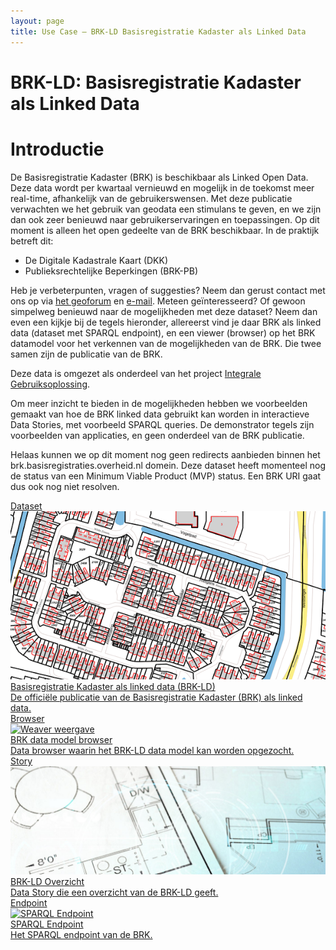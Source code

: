```yaml
---
layout: page
title: Use Case ― BRK-LD Basisregistratie Kadaster als Linked Data
---
```


# BRK-LD: Basisregistratie Kadaster als Linked Data

# Introductie
De Basisregistratie Kadaster (BRK) is beschikbaar als Linked Open Data. Deze data wordt per kwartaal vernieuwd en mogelijk in de toekomst meer real-time, afhankelijk van de gebruikerswensen. Met deze publicatie verwachten we het gebruik van geodata een stimulans te geven, en we zijn dan ook zeer benieuwd naar gebruikerservaringen en toepassingen. Op dit moment is alleen het open gedeelte van de BRK beschikbaar. In de praktijk betreft dit:

- De Digitale Kadastrale Kaart (DKK)
- Publieksrechtelijke Beperkingen (BRK-PB)

Heb je verbeterpunten, vragen of suggesties? Neem dan gerust contact met ons op via <a href='https://geoforum.nl/'>het geoforum</a> en <a href='mailto:erwin.folmer@kadaster.nl'>e-mail</a>. Meteen geïnteresseerd? Of gewoon simpelweg benieuwd naar de mogelijkheden met deze dataset?
Neem dan even een kijkje bij de tegels hieronder, allereerst vind je daar BRK als linked data (dataset met SPARQL endpoint), en een viewer (browser) op het BRK datamodel voor het verkennen van de mogelijkheden van de BRK. Die twee samen zijn de publicatie van de BRK.

Deze data is omgezet als onderdeel van het project [Integrale Gebruiksoplossing](/cases/integralegebruiksoplossing).

Om meer inzicht te bieden in de mogelijkheden hebben we voorbeelden gemaakt van hoe de BRK linked data gebruikt kan worden in interactieve Data Stories, met voorbeeld SPARQL queries. De demonstrator tegels zijn voorbeelden van applicaties, en geen onderdeel van de BRK publicatie.

Helaas kunnen we op dit moment nog geen redirects aanbieden binnen het brk.basisregistraties.overheid.nl domein. Deze dataset heeft momenteel nog de status van een Minimum Viable Product (MVP) status. Een BRK URI gaat dus ook nog niet resolven.

<div class="cards-wrapper">
  <a href="https://data.labs.kadaster.nl/brk/registratie">
    <div class="card">
      <div class="card-type">Dataset</div>
      <img class="card-image" src="/assets/images/dkk.png" alt="BRK LD">
      <div class="card-title">Basisregistratie Kadaster als linked data (BRK-LD)</div>
      <div class="card-description">De officiële publicatie van de Basisregistratie Kadaster (BRK) als linked data.</div>
    </div>
  </a>
    <a href="https://kadaster.wvr.io/brk-pb">
    <div class="card">
      <div class="card-type">Browser</div>
      <img class="card-image" src="/assets/images/weaver.png" alt="Weaver weergave">
      <div class="card-title">BRK data model browser</div>
      <div class="card-description">Data browser waarin het BRK-LD data model kan worden opgezocht.</div>
    </div>
  </a>
  <a href="https://data.labs.kadaster.nl/brk/-/stories/overzicht">
    <div class="card">
      <div class="card-type">Story</div>
      <img class="card-image" src="/assets/images/BRK.jpg" alt="BRK">
      <div class="card-title">BRK-LD Overzicht</div>
      <div class="card-description">Data Story die een overzicht van de BRK-LD geeft.</div>
    </div>
  </a>
      <a href="https://data.labs.kadaster.nl/brk/registratie/sparql">
    <div class="card">
      <div class="card-type">Endpoint</div>
      <img class="card-image" src="/assets/images/yasgui-screenshot.PNG" alt="SPARQL Endpoint">
      <div class="card-title">SPARQL Endpoint</div>
      <div class="card-description">Het SPARQL endpoint van de BRK.</div>
    </div>
  </a>
</div>
